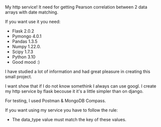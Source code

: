My http service! It need for getting Pearson correlation between 2 data arrays with date matching.

If you want use it you need:
- Flask 2.0.2
- Pymongo 4.0.1
- Pandas 1.3.5
- Numpy 1.22.0.
- Scipy 1.7.3
- Python 3.10
- Good mood :)

I have studied a lot of information and had great pleasure in creating this small project.

I want show that if I do not know somethink I always can use googl. 
I create my http service by flask becouse it it's a little simpler than on django.

For testing, I used Postman & MongoDB Compass. 


If you want using my service you have to follow the rule:
- The data_type value must match the key of these values.
